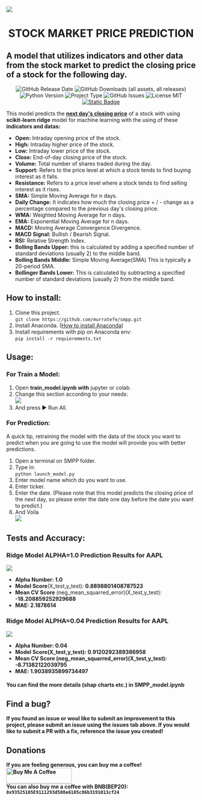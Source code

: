 <img src='.images/banner.png'>


# <center><b>STOCK MARKET PRICE PREDICTION</b></center>
## A model that utilizes indicators and other data from the stock market to predict the closing price of a stock for the following day.
<center>
<img alt="GitHub Release Date" src="https://img.shields.io/github/release-date/murratefe/smpp">
<img alt="GitHub Downloads (all assets, all releases)" src="https://img.shields.io/github/downloads/murratefe/smpp/total">
<img alt="Python Version" src="https://img.shields.io/badge/python-v3.10.11-rgb(0%2C210%2C0)">
<img alt="Project Type" src="https://img.shields.io/badge/type-machine_learning-purple">
<img alt="GitHub Issues" src="https://img.shields.io/github/issues/murratefe/smpp">
<img alt="License MIT" src="https://img.shields.io/badge/license-MIT-blue">
<a href="https://buymeacoffee.com/murratefe"><img alt="Static Badge" src="https://img.shields.io/badge/%24-donate-rgb(255%2C20%2C147)">
</a>
</center>



This model predicts the <b><u>next day's closing price</u></b> of a stock with using <b>scikit-learn ridge</b> model for machine learning with the using of these <b>indicators and datas:</b>
* <b>Open:</b> Intraday opening price of the stock.
* <b>High:</b> Intraday higher price of the stock.
* <b>Low:</b> Intraday lower price of the stock.
* <b>Close:</b> End-of-day closing price of the stock.
* <b>Volume:</b> Total number of shares traded during the day.
* <b>Support:</b> Refers to the price level at which a stock tends to find buying interest as it falls.
* <b>Resistance:</b> Refers to a price level where a stock tends to find selling interest as it rises.
* <b>SMA:</b> Simple Moving Average for n days.
* <b>Daily Change:</b> It indicates how much the closing price + / - change as a percentage compared to the previous day's closing price.
* <b>WMA:</b> Weighted Moving Average for n days.
* <b>EMA:</b> Exponential Moving Average for n days.
* <b>MACD:</b> Moving Average Convergence Divergence.
* <b>MACD Signal:</b> Bullish / Bearish Signal.
* <b>RSI:</b> Relative Strength Index.
* <b>Bolling Bands Upper:</b> this is calculated by adding a specified number of standard deviations (usually 2) to the middle band.
* <b>Bolling Bands Middle:</b> Simple Moving Average(SMA) This is typically a 20-period SMA.
* <b>Bollinger Bands Lower:</b> This is calculated by subtracting a specified number of standard deviations (usually 2) from the middle band. 

## How to install:
1. Clone this project.<br>``` git clone https://github.com/murratefe/smpp.git ```
2. Install Anaconda. (<a href='https://www.youtube.com/watch?v=WUeBzT43JyY'>How to install Anaconda</a>)
3. Install requirements with pip on Anaconda env:<br/>``` pip install -r requierements.txt ```

## Usage:
### For Train a Model:
1. Open <b>train_model.ipynb with</b> jupyter or colab.
2. Change this section according to your needs: <br/> <img src='.images/carbon2.png'>
3. And press ▶ Run All.

### For Prediction:
A quick tip, retraining the model with the data of the stock you want to predict when you are going to use the model will provide you with better predictions.
1. Open a terminal on SMPP folder.
2. Type in: <br/>``` python launch_model.py ```
3. Enter model name which do you want to use.
4. Enter ticker.
5. Enter the date. (Please note that this model predicts the closing price of the next day, so please enter the date one day before the date you want to predict.)
6. And Voila
<br/><img src='.images/terminal.gif'>

## Tests and Accuracy:
### Ridge Model ALPHA=1.0 Prediction Results for AAPL
<img src='.images/model_alpha_1_0_pred_chart.jpg'><br/>

* <b>Alpha Number: 1.0</b>
* <b>Model Score</b>(X_test,y_test): <b>0.8898801408787523</b>
* <b>Mean CV Score</b> (neg_mean_squarred_error)(X_test,y_test): <b>-18.208859252929688</b>
* <b>MAE: 2.1878614<b> 

### Ridge Model ALPHA=0.04 Prediction Results for AAPL
<img src='.images/alpha_04_pred_chart.jpg'>

* <b>Alpha Number: 0.04</b>
* <b>Model Score</b>(X_test,y_test): <b>0.9120292389386958</b>
* <b>Mean CV Score</b> (neg_mean_squarred_error)(X_test,y_test): <b>-8.71382122039795</b>
* <b>MAE: 1.9038935899734497</b>
#### You can find the more details (shap charts etc.) in SMPP_model.ipynb

## Find a bug?
If you found an issue or woul like to submit an improvement to this project, please submit an issue using the issues tab above. If you would like to  submit a PR with a fix, reference the issue you created!

## Donations

If you are feeling generous, you can buy me a coffee!<br/>
<a href="https://buymeacoffee.com/murratefe" target="_blank"><img src="https://www.buymeacoffee.com/assets/img/custom_images/orange_img.png" alt="Buy Me A Coffee" style="height: 41px !important;width: 174px !important;box-shadow: 0px 3px 2px 0px rgba(190, 190, 190, 0.5) !important;-webkit-box-shadow: 0px 3px 2px 0px rgba(190, 190, 190, 0.5) !important;" ></a><br/>
You can also buy me a coffee with BNB(BEP20): ```0x93525105E9111293d508e6105c86b3191013cf24```